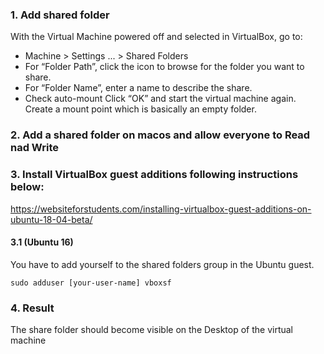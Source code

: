 ### 1. Add shared folder

With the Virtual Machine powered off and selected in VirtualBox, go to:
- Machine > Settings ... > Shared Folders
- For “Folder Path”, click the icon to browse for the folder you want to share.
- For “Folder Name”, enter a name to describe the share.
- Check auto-mount
Click “OK” and start the virtual machine again.
Create a mount point which is basically an empty folder.

### 2. Add a shared folder on macos and allow everyone to Read nad Write

### 3. Install VirtualBox guest additions following instructions below:

https://websiteforstudents.com/installing-virtualbox-guest-additions-on-ubuntu-18-04-beta/

#### 3.1 (Ubuntu 16)

You have to add yourself to the shared folders group in the Ubuntu guest.
```
sudo adduser [your-user-name] vboxsf
```
### 4. Result

The share folder should become visible on the Desktop of the virtual machine
